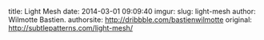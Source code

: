 title: Light Mesh
date: 2014-03-01 09:09:40
imgur: 
slug: light-mesh
author: Wilmotte Bastien.
authorsite: http://dribbble.com/bastienwilmotte
original: http://subtlepatterns.com/light-mesh/
